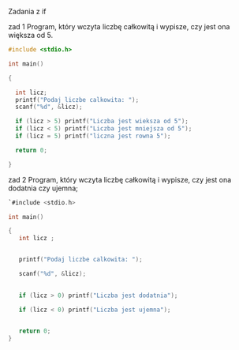 Zadania z if 

zad 1 
Program, który wczyta liczbę całkowitą i wypisze, czy jest ona większa od 5. 


```c
#include <stdio.h>

int main()

{

  int licz;
  printf("Podaj liczbe calkowita: ");
  scanf("%d", &licz);

  if (licz > 5) printf("Liczba jest wieksza od 5");
  if (licz < 5) printf("Liczba jest mniejsza od 5");
  if (licz = 5) printf("liczna jest rowna 5");

  return 0;

}
```


zad 2
Program, który wczyta liczbę całkowitą i wypisze, czy jest ona dodatnia czy ujemna;
```c
`#include <stdio.h>

int main()

{
   int licz ;


   printf("Podaj liczbe calkowita: ");

   scanf("%d", &licz);
   

   if (licz > 0) printf("Liczba jest dodatnia");

   if (licz < 0) printf("Liczba jest ujemna");
   

   return 0;
}
```
